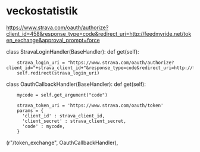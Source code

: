 # veckostatistik

https://www.strava.com/oauth/authorize?client_id=458&response_type=code&redirect_uri=http://feedmyride.net/token_exchange&approval_prompt=force


class StravaLoginHandler(BaseHandler):
    def get(self):

        strava_login_uri = "https://www.strava.com/oauth/authorize?client_id="+strava_client_id+"&response_type=code&redirect_uri=http://feedmyride.net/token_exchange&approval_prompt=force"
        self.redirect(strava_login_uri)
        
        
class OauthCallbackHandler(BaseHandler):
    def get(self):

        mycode = self.get_argument("code")

        strava_token_uri = 'https://www.strava.com/oauth/token'
        params = {
          'client_id' : strava_client_id,
          'client_secret' : strava_client_secret,
          'code' : mycode,
        }
        
  (r"/token_exchange", OauthCallbackHandler),        
